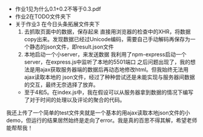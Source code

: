 * 作业1见为什么0.1+0.2不等于0.3.pdf
* 作业2在TODO文件夹下
* 关于作业3 在今日头条拓展文件夹下
  1.  去抓取页面中的数据，保存起来
直接用浏览器的检查中的XHR，将数据copy出来。发现数据已经过Unicode编码，需要自己手动解码再保存为一个静态的json文件，即result.json文件
  2.  本地启动一个小server，来发送数据
我利用了npm-express启动一个server，在express.js中监听了本地的5501端口
之后问题出现了，我的想法是用ajax获取服务器端的数据后再动态地修改html。但我始终无法用ajax读取本地的
json文件，经过了种种尝试还是未能实现与服务器间数据的交互，最终无奈选择了放弃。
  * 至于4和5。在index.js中，我在假设可以从服务器拿到数据的情况下编写了对于时间的处理以及评论的聚合的代码。

我还上传了一个简单的test文件夹就是一个基本的用ajax读取本地json文件的小demo，但运行的结果居然始终是走向了error。我是真的百思不得其解，希望老师能帮帮我！

